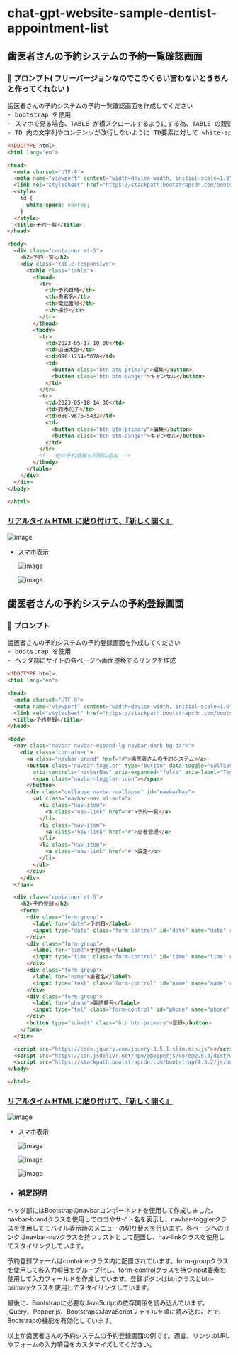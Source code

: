 # chat-gpt-website-sample-dentist-appointment-list

## 歯医者さんの予約システムの予約一覧確認画面

### 🔻 プロンプト( フリーバージョンなのでこのくらい言わないときちんと作ってくれない )
<pre>
歯医者さんの予約システムの予約一覧確認画面を作成してください
- bootstrap を使用
- スマホで見る場合、TABLE が横スクロールするようにする為、TABLE の親要素の DIV の class 属性に table-responsive を使用
- TD 内の文字列やコンテンツが改行しないように TD要素に対して white-space: nowrap を style 要素内で指定する
</pre>

```html
<!DOCTYPE html>
<html lang="en">

<head>
  <meta charset="UTF-8">
  <meta name="viewport" content="width=device-width, initial-scale=1.0">
  <link rel="stylesheet" href="https://stackpath.bootstrapcdn.com/bootstrap/4.5.2/css/bootstrap.min.css">
  <style>
    td {
      white-space: nowrap;
    }
  </style>
  <title>予約一覧</title>
</head>

<body>
  <div class="container mt-5">
    <h2>予約一覧</h2>
    <div class="table-responsive">
      <table class="table">
        <thead>
          <tr>
            <th>予約日時</th>
            <th>患者名</th>
            <th>電話番号</th>
            <th>操作</th>
          </tr>
        </thead>
        <tbody>
          <tr>
            <td>2023-05-17 10:00</td>
            <td>山田太郎</td>
            <td>090-1234-5678</td>
            <td>
              <button class="btn btn-primary">編集</button>
              <button class="btn btn-danger">キャンセル</button>
            </td>
          </tr>
          <tr>
            <td>2023-05-18 14:30</td>
            <td>鈴木花子</td>
            <td>080-9876-5432</td>
            <td>
              <button class="btn btn-primary">編集</button>
              <button class="btn btn-danger">キャンセル</button>
            </td>
          </tr>
          <!-- 他の予約情報も同様に追加 -->
        </tbody>
      </table>
    </div>
  </div>
</body>

</html>
```

### [リアルタイム HTML に貼り付けて、『新しく開く』](https://toolbox.winofsql.jp/html-page.php)

![image](https://github.com/winofsql/chat-gpt-website-sample-dentist-appointment-list/assets/1501327/91754615-32e5-4c71-9a7b-c5480343b393)

- スマホ表示

  ![image](https://github.com/winofsql/chat-gpt-website-sample-dentist-appointment-list/assets/1501327/8dd57f8c-c94b-4b4c-a849-35900c2b2b27)
 
  ![image](https://github.com/winofsql/chat-gpt-website-sample-dentist-appointment-list/assets/1501327/82ba02e0-f735-4e8a-a7df-0439b94df768)


## 歯医者さんの予約システムの予約登録画面

### 🔻 プロンプト
<pre>
歯医者さんの予約システムの予約登録画面を作成してください
- bootstrap を使用
- ヘッダ部にサイトの各ページへ画面遷移するリンクを作成
</pre>

```html
<!DOCTYPE html>
<html lang="en">

<head>
  <meta charset="UTF-8">
  <meta name="viewport" content="width=device-width, initial-scale=1.0">
  <link rel="stylesheet" href="https://stackpath.bootstrapcdn.com/bootstrap/4.5.2/css/bootstrap.min.css">
  <title>予約登録</title>
</head>

<body>
  <nav class="navbar navbar-expand-lg navbar-dark bg-dark">
    <div class="container">
      <a class="navbar-brand" href="#">歯医者さんの予約システム</a>
      <button class="navbar-toggler" type="button" data-toggle="collapse" data-target="#navbarNav"
        aria-controls="navbarNav" aria-expanded="false" aria-label="Toggle navigation">
        <span class="navbar-toggler-icon"></span>
      </button>
      <div class="collapse navbar-collapse" id="navbarNav">
        <ul class="navbar-nav ml-auto">
          <li class="nav-item">
            <a class="nav-link" href="#">予約一覧</a>
          </li>
          <li class="nav-item">
            <a class="nav-link" href="#">患者管理</a>
          </li>
          <li class="nav-item">
            <a class="nav-link" href="#">設定</a>
          </li>
        </ul>
      </div>
    </div>
  </nav>

  <div class="container mt-5">
    <h2>予約登録</h2>
    <form>
      <div class="form-group">
        <label for="date">予約日</label>
        <input type="date" class="form-control" id="date" name="date" required>
      </div>
      <div class="form-group">
        <label for="time">予約時間</label>
        <input type="time" class="form-control" id="time" name="time" required>
      </div>
      <div class="form-group">
        <label for="name">患者名</label>
        <input type="text" class="form-control" id="name" name="name" required>
      </div>
      <div class="form-group">
        <label for="phone">電話番号</label>
        <input type="tel" class="form-control" id="phone" name="phone" required>
      </div>
      <button type="submit" class="btn btn-primary">登録</button>
    </form>
  </div>

  <script src="https://code.jquery.com/jquery-3.5.1.slim.min.js"></script>
  <script src="https://cdn.jsdelivr.net/npm/@popperjs/core@2.5.3/dist/umd/popper.min.js"></script>
  <script src="https://stackpath.bootstrapcdn.com/bootstrap/4.5.2/js/bootstrap.min.js"></script>
</body>

</html>
```

### [リアルタイム HTML に貼り付けて、『新しく開く』](https://toolbox.winofsql.jp/html-page.php)

![image](https://github.com/winofsql/chat-gpt-website-sample-dentist-appointment-list/assets/1501327/90bae651-5529-4bc3-b12a-08d6a82f09f0)

- スマホ表示

  ![image](https://github.com/winofsql/chat-gpt-website-sample-dentist-appointment-list/assets/1501327/12b7a8a9-c2ee-484c-b07e-e563f8830e46)

  ![image](https://github.com/winofsql/chat-gpt-website-sample-dentist-appointment-list/assets/1501327/c2299323-565f-463a-9913-0a7f88067bb9)

  ![image](https://github.com/winofsql/chat-gpt-website-sample-dentist-appointment-list/assets/1501327/c5754476-ece0-4538-8e3f-6ae8de468e85)

- ### 補足説明
ヘッダ部にはBootstrapのnavbarコンポーネントを使用して作成しました。navbar-brandクラスを使用してロゴやサイト名を表示し、navbar-togglerクラスを使用してモバイル表示時のメニューの切り替えを行います。各ページへのリンクはnavbar-navクラスを持つリストとして配置し、nav-linkクラスを使用してスタイリングしています。

予約登録フォームはcontainerクラス内に配置されています。form-groupクラスを使用して各入力項目をグループ化し、form-controlクラスを持つinput要素を使用して入力フィールドを作成しています。登録ボタンはbtnクラスとbtn-primaryクラスを使用してスタイリングしています。

最後に、Bootstrapに必要なJavaScriptの依存関係を読み込んでいます。jQuery、Popper.js、BootstrapのJavaScriptファイルを順に読み込むことで、Bootstrapの機能を有効化しています。

以上が歯医者さんの予約システムの予約登録画面の例です。適宜、リンクのURLやフォームの入力項目をカスタマイズしてください。
